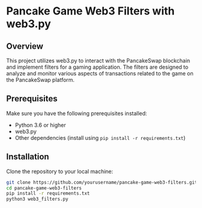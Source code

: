 # Pancake Game Web3 Filters with web3.py

## Overview

This project utilizes web3.py to interact with the PancakeSwap blockchain and implement filters for a gaming application. The filters are designed to analyze and monitor various aspects of transactions related to the game on the PancakeSwap platform.

## Prerequisites

Make sure you have the following prerequisites installed:

- Python 3.6 or higher
- web3.py
- Other dependencies (install using `pip install -r requirements.txt`)

## Installation

Clone the repository to your local machine:

```bash
git clone https://github.com/yourusername/pancake-game-web3-filters.git
cd pancake-game-web3-filters
pip install -r requirements.txt
python3 web3_filters.py
